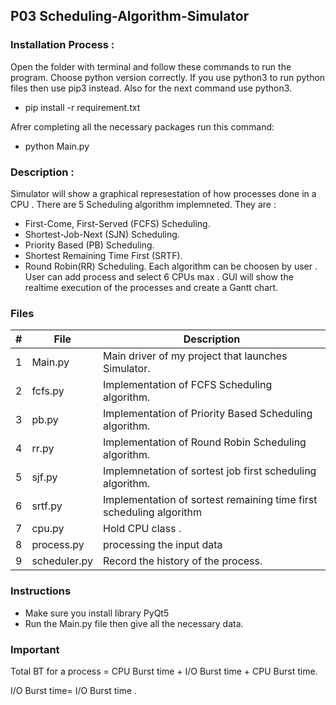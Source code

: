 ## P03 Scheduling-Algorithm-Simulator
### Installation Process :
Open the folder with terminal and follow these commands to run the program. Choose python version correctly. If you use python3 to run python files then use pip3 instead. Also for the next command use python3.
- pip install -r requirement.txt

Afrer completing all the necessary packages run this command:
- python Main.py

### Description :
Simulator will show a graphical represestation of how processes done in a CPU . There are 5 Scheduling algorithm implemneted. They are :
- First-Come, First-Served (FCFS) Scheduling.
- Shortest-Job-Next (SJN) Scheduling.
- Priority Based (PB) Scheduling.
- Shortest Remaining Time First (SRTF).
- Round Robin(RR) Scheduling.
Each algorithm can be choosen by user . User can add process and select 6 CPUs max . GUI will show the realtime execution of the processes and create a 
Gantt chart. 
### Files
|   #   | File            | Description                                                         |
| :---: | --------------- | --------------------------------------------------------------------|
|   1   | Main.py         | Main driver of my project that launches Simulator.                  |
|   2   | fcfs.py         | Implementation of  FCFS Scheduling algorithm.                       |
|   3   | pb.py           | Implementation of Priority Based Scheduling algorithm.              |
|   4   | rr.py           | Implementation of Round Robin Scheduling algorithm.                 | 
|   5   | sjf.py          | Implemnetation of sortest job first scheduling algorithm.           |
|   6   | srtf.py         | Implementation of sortest remaining time first scheduling  algorithm|
|   7   | cpu.py          | Hold CPU class .                                                    |
|   8   | process.py      | processing the input data                                           |
|   9   | scheduler.py    | Record the history of the process.                                  |

### Instructions

- Make sure you install library PyQt5
- Run the Main.py file then give all the necessary data.

### Important
Total BT for a process = CPU Burst time + I/O Burst time + CPU Burst time.

I/O Burst time= I/O Burst time .










